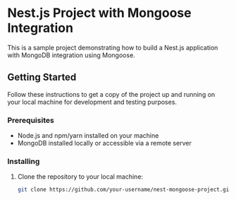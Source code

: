 # Nest.js Project with Mongoose Integration

This is a sample project demonstrating how to build a Nest.js application with MongoDB integration using Mongoose.

## Getting Started

Follow these instructions to get a copy of the project up and running on your local machine for development and testing purposes.

### Prerequisites

- Node.js and npm/yarn installed on your machine
- MongoDB installed locally or accessible via a remote server

### Installing

1. Clone the repository to your local machine:

   ```bash
   git clone https://github.com/your-username/nest-mongoose-project.git
